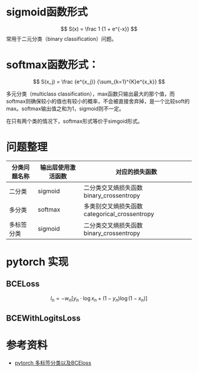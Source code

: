 


# sigmoid函数形式
$$
S(x) = \frac 1 {1 + e^{-x}}
$$
常用于二元分类（binary classification）问题。


# softmax函数形式：
$$
S(x_j) = \frac {e^{x_j}} {\sum_{k=1}^{K}e^{x_k}}
$$

多元分类（multiclass classification），max函数只输出最大的那个值，而softmax则确保较小的值也有较小的概率，不会被直接舍弃掉，是一个比较soft的max。softmax输出值之和为1，sigmoid则不一定。

在只有两个类的情况下，softmax形式等价于simgoid形式。


# 问题整理
分类问题名称 | 输出层使用激活函数 | 对应的损失函数
--|--|--
二分类      |   sigmoid     |   二分类交叉熵损失函数    binary_crossentropy
多分类      |   softmax     |   多类别交叉熵损失函数    categorical_crossentropy
多标签分类  |   sigmoid     |   二分类交叉熵损失函数    binary_crossentropy


# pytorch 实现

## BCELoss

$$
l_n = -w_n [y_n \cdot \log{x_n} + (1 - y_n)\log{(1 - x_n)}]
$$



## BCEWithLogitsLoss





# 参考资料

* [pytorch 多标签分类以及BCEloss](https://blog.csdn.net/ganxiwu9686/article/details/103080695)

